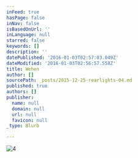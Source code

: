 ```yaml
---
inFeed: true
hasPage: false
inNav: false
isBasedOnUrl: ''
inLanguage: null
starred: false
keywords: []
description: ''
datePublished: '2016-01-03T02:57:03.049Z'
dateModified: '2016-01-03T02:56:57.558Z'
title: Wehen
author: []
sourcePath: _posts/2015-12-25-rearlights-04.md
published: true
authors: []
publisher:
  name: null
  domain: null
  url: null
  favicon: null
_type: Blurb

---
```

![4](https://s3-us-west-2.amazonaws.com/the-grid-img/p/b5faeca3061884a832d1bf8e908df2c44d946ed5.jpg)